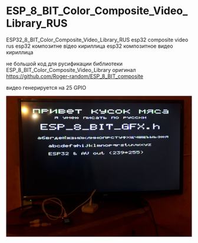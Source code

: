 # ESP_8_BIT_Color_Composite_Video_Library_RUS
ESP32_8_BIT_Color_Composite_Video_Library_RUS 
esp32 composite video rus
esp32 композитне відео кириллица
esp32 композитное видео кириллица



не большой код для русификации библиотеки ESP_8_BIT_Color_Composite_Video_Library оригинал https://github.com/Roger-random/ESP_8_BIT_composite

видео генерируется на 25 GPIO


![alt tag](https://github.com/Nikita7131/ESP_8_BIT_Color_Composite_Video_Library_RUS/blob/main/photo_2022-04-18_19-32-03.jpg "Описание небудет)")​

